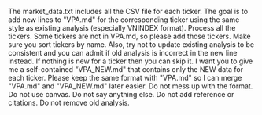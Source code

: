 The market_data.txt includes all the CSV file for each ticker. The goal is to add new lines to "VPA.md" for the corresponding ticker using the same style as existing analysis (especially VNINDEX format).
Process all the tickers. Some tickers are not in VPA.md, so please add those tickers. Make sure you sort tickers by name. Also, try not to update existing analysis to be consistent and you can admit if old analysis is incorrect in the new line instead. If nothing is new for a ticker then you can skip it. 
I want you to give me a self-contained "VPA_NEW.md" that contains only the NEW data for each ticker. Please keep the same format with "VPA.md" so I can merge "VPA.md" and "VPA_NEW.md" later easier. Do not mess up with the format. Do not use canvas. Do not say anything else. Do not add reference or citations. Do not remove old analysis.

